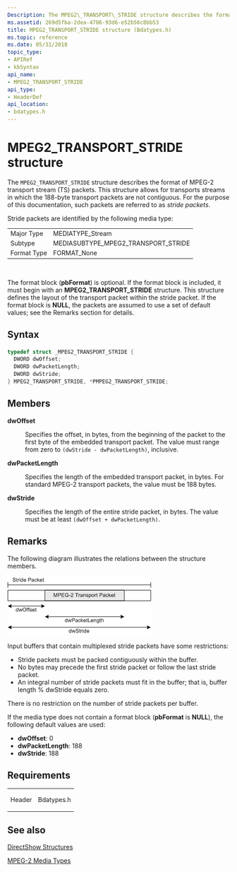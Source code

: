 ```yaml
---
Description: The MPEG2\_TRANSPORT\_STRIDE structure describes the format of MPEG-2 transport stream (TS) packets.
ms.assetid: 269d5fba-2dea-4786-93d6-e52b56c8bb53
title: MPEG2_TRANSPORT_STRIDE structure (Bdatypes.h)
ms.topic: reference
ms.date: 05/31/2018
topic_type:
- APIRef
- kbSyntax
api_name:
- MPEG2_TRANSPORT_STRIDE
api_type:
- HeaderDef
api_location:
- bdatypes.h
---
```


# MPEG2\_TRANSPORT\_STRIDE structure

The `MPEG2_TRANSPORT_STRIDE` structure describes the format of MPEG-2 transport stream (TS) packets. This structure allows for transports streams in which the 188-byte transport packets are not contiguous. For the purpose of this documentation, such packets are referred to as *stride packets*.

Stride packets are identified by the following media type:



|             |                                        |
|-------------|----------------------------------------|
| Major Type  | MEDIATYPE\_Stream                      |
| Subtype     | MEDIASUBTYPE\_MPEG2\_TRANSPORT\_STRIDE |
| Format Type | FORMAT\_None                           |



 

The format block (**pbFormat**) is optional. If the format block is included, it must begin with an **MPEG2\_TRANSPORT\_STRIDE** structure. This structure defines the layout of the transport packet within the stride packet. If the format block is **NULL**, the packets are assumed to use a set of default values; see the Remarks section for details.

## Syntax


```C++
typedef struct _MPEG2_TRANSPORT_STRIDE {
  DWORD dwOffset;
  DWORD dwPacketLength;
  DWORD dwStride;
} MPEG2_TRANSPORT_STRIDE, *PMPEG2_TRANSPORT_STRIDE;
```



## Members

<dl> <dt>

**dwOffset**
</dt> <dd>

Specifies the offset, in bytes, from the beginning of the packet to the first byte of the embedded transport packet. The value must range from zero to `(dwStride - dwPacketLength)`, inclusive.

</dd> <dt>

**dwPacketLength**
</dt> <dd>

Specifies the length of the embedded transport packet, in bytes. For standard MPEG-2 transport packets, the value must be 188 bytes.

</dd> <dt>

**dwStride**
</dt> <dd>

Specifies the length of the entire stride packet, in bytes. The value must be at least `(dwOffset + dwPacketLength)`.

</dd> </dl>

## Remarks

The following diagram illustrates the relations between the structure members.

![mpeg-2 stride packet](images/mpeg2-stride-packet.png)

Input buffers that contain multiplexed stride packets have some restrictions:

-   Stride packets must be packed contiguously within the buffer.
-   No bytes may precede the first stride packet or follow the last stride packet.
-   An integral number of stride packets must fit in the buffer; that is, buffer length % dwStride equals zero.

There is no restriction on the number of stride packets per buffer.

If the media type does not contain a format block (**pbFormat** is **NULL**), the following default values are used:

-   **dwOffset**: 0
-   **dwPacketLength**: 188
-   **dwStride**: 188

## Requirements



|                   |                                                                                       |
|-------------------|---------------------------------------------------------------------------------------|
| Header<br/> | <dl> <dt>Bdatypes.h</dt> </dl> |



## See also

<dl> <dt>

[DirectShow Structures](directshow-structures.md)
</dt> <dt>

[MPEG-2 Media Types](mpeg-2-media-types.md)
</dt> </dl>

 

 




